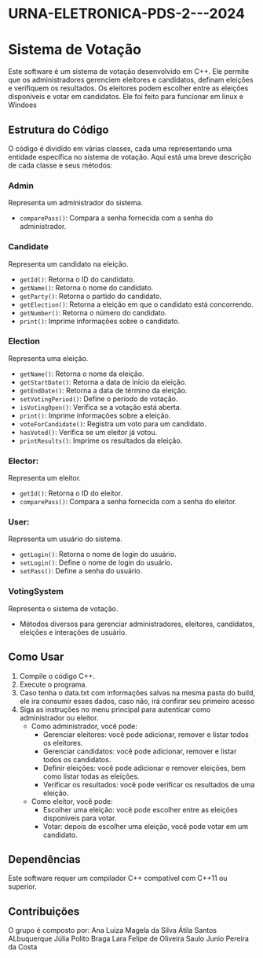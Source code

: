 # URNA-ELETRONICA-PDS-2---2024

# Sistema de Votação

Este software é um sistema de votação desenvolvido em C++. Ele permite que os administradores gerenciem eleitores e candidatos, definam eleições e verifiquem os resultados. Os eleitores podem escolher entre as eleições disponíveis e votar em candidatos. Ele foi feito para funcionar em linux e Windoes

## Estrutura do Código

O código é dividido em várias classes, cada uma representando uma entidade específica no sistema de votação. Aqui está uma breve descrição de cada classe e seus métodos:

### Admin

Representa um administrador do sistema.

- `comparePass()`: Compara a senha fornecida com a senha do administrador.

### Candidate

Representa um candidato na eleição.

- `getId()`: Retorna o ID do candidato.
- `getName()`: Retorna o nome do candidato.
- `getParty()`: Retorna o partido do candidato.
- `getElection()`: Retorna a eleição em que o candidato está concorrendo.
- `getNumber()`: Retorna o número do candidato.
- `print()`: Imprime informações sobre o candidato.

### Election

Representa uma eleição.

- `getName()`: Retorna o nome da eleição.
- `getStartDate()`: Retorna a data de início da eleição.
- `getEndDate()`: Retorna a data de término da eleição.
- `setVotingPeriod()`: Define o período de votação.
- `isVotingOpen()`: Verifica se a votação está aberta.
- `print()`: Imprime informações sobre a eleição.
- `voteForCandidate()`: Registra um voto para um candidato.
- `hasVoted()`: Verifica se um eleitor já votou.
- `printResults()`: Imprime os resultados da eleição.

### Elector:

Representa um eleitor.

- `getId()`: Retorna o ID do eleitor.
- `comparePass()`: Compara a senha fornecida com a senha do eleitor.

### User:

Representa um usuário do sistema.

- `getLogin()`: Retorna o nome de login do usuário.
- `setLogin()`: Define o nome de login do usuário.
- `setPass()`: Define a senha do usuário.

### VotingSystem

Representa o sistema de votação.

- Métodos diversos para gerenciar administradores, eleitores, candidatos, eleições e interações de usuário.

## Como Usar

1. Compile o código C++.
2. Execute o programa.
3. Caso tenha o data.txt com informações salvas na mesma pasta do build, ele ira consumir esses dados, caso não, irá confirar seu primeiro acesso
4. Siga as instruções no menu principal para autenticar como administrador ou eleitor.
   - Como administrador, você pode:
     - Gerenciar eleitores: você pode adicionar, remover e listar todos os eleitores.
     - Gerenciar candidatos: você pode adicionar, remover e listar todos os candidatos.
     - Definir eleições: você pode adicionar e remover eleições, bem como listar todas as eleições.
     - Verificar os resultados: você pode verificar os resultados de uma eleição.
   - Como eleitor, você pode:
     - Escolher uma eleição: você pode escolher entre as eleições disponíveis para votar.
     - Votar: depois de escolher uma eleição, você pode votar em um candidato.

## Dependências

Este software requer um compilador C++ compatível com C++11 ou superior.



## Contribuições

O grupo é composto por:
Ana Luiza Magela da Silva
Átila Santos ALbuquerque
Júlia Polito Braga
Lara Felipe de Oliveira
Saulo Junio Pereira da Costa

